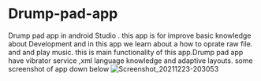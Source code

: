 
# Drump-pad-app
Drump pad app in android  Studio .  this app is  for improve basic knowledge about Development
and in this app we learn about a how to oprate raw file. and and play music. this is main functionality
of this app.Drump pad app have vibrator service ,xml language knowledge and adaptive layouts.
some screenshot of app down below
![Screenshot_20211223-203053](https://user-images.githubusercontent.com/84450515/147258870-caf0eb1e-a72f-47fc-ab3d-af2a61daef87.jpg)
